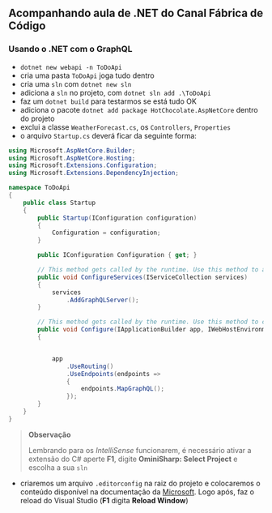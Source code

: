 ## Acompanhando aula de .NET do Canal Fábrica de Código
### Usando o .NET com o GraphQL

- `dotnet new webapi -n ToDoApi`
- cria uma pasta `ToDoApi` joga tudo dentro
- cria uma `sln` com `dotnet new sln`
- adiciona a `sln` no projeto, com `dotnet sln add .\ToDoApi`
- faz um `dotnet build` para testarmos se está tudo OK
- adiciona o pacote `dotnet add package HotChocolate.AspNetCore` dentro do projeto
- exclui a classe `WeatherForecast.cs`, os `Controllers`, `Properties`
- o arquivo `Startup.cs` deverá ficar da seguinte forma:
```C#
using Microsoft.AspNetCore.Builder;
using Microsoft.AspNetCore.Hosting;
using Microsoft.Extensions.Configuration;
using Microsoft.Extensions.DependencyInjection;

namespace ToDoApi
{
    public class Startup
    {
        public Startup(IConfiguration configuration)
        {
            Configuration = configuration;
        }

        public IConfiguration Configuration { get; }

        // This method gets called by the runtime. Use this method to add services to the container.
        public void ConfigureServices(IServiceCollection services)
        {
            services
                .AddGraphQLServer();
        }

        // This method gets called by the runtime. Use this method to configure the HTTP request pipeline.
        public void Configure(IApplicationBuilder app, IWebHostEnvironment env)
        {


            app
                .UseRouting()
                .UseEndpoints(endpoints =>
                {
                    endpoints.MapGraphQL();
                });
        }
    }
}
```
>**Observação**
>
>Lembrando para os *IntelliSense* funcionarem, é necessário ativar a extensão do C# aperte **F1**, digite **OminiSharp: Select Project** e escolha a sua `sln`

- criaremos um arquivo `.editorconfig` na raiz do projeto e colocaremos o conteúdo disponível na documentação da [Microsoft](https://docs.microsoft.com/pt-br/dotnet/fundamentals/code-analysis/code-style-rule-options). Logo após, faz o reload do Visual Studio (**F1** digita **Reload Window**)